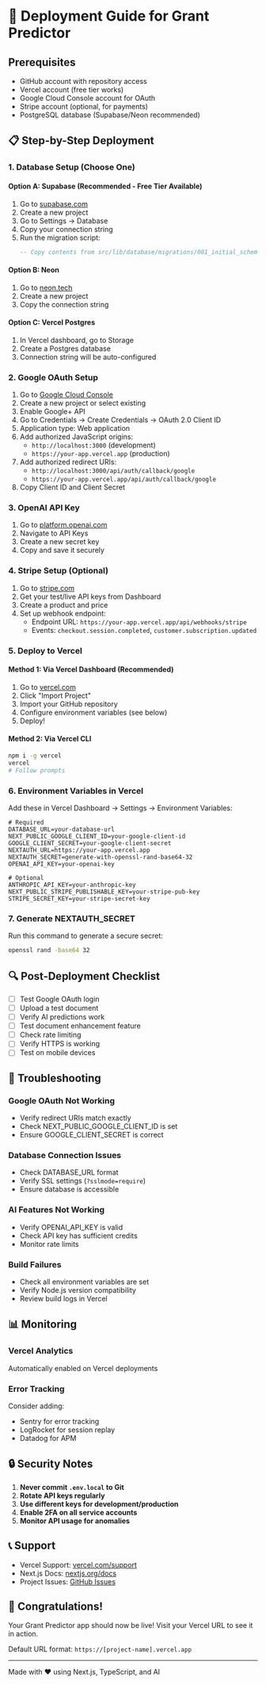 # 🚀 Deployment Guide for Grant Predictor

## Prerequisites
- GitHub account with repository access
- Vercel account (free tier works)
- Google Cloud Console account for OAuth
- Stripe account (optional, for payments)
- PostgreSQL database (Supabase/Neon recommended)

## 📋 Step-by-Step Deployment

### 1. Database Setup (Choose One)

#### Option A: Supabase (Recommended - Free Tier Available)
1. Go to [supabase.com](https://supabase.com)
2. Create a new project
3. Go to Settings → Database
4. Copy your connection string
5. Run the migration script:
   ```sql
   -- Copy contents from src/lib/database/migrations/001_initial_schema.sql
   ```

#### Option B: Neon
1. Go to [neon.tech](https://neon.tech)
2. Create a new project
3. Copy the connection string

#### Option C: Vercel Postgres
1. In Vercel dashboard, go to Storage
2. Create a Postgres database
3. Connection string will be auto-configured

### 2. Google OAuth Setup

1. Go to [Google Cloud Console](https://console.cloud.google.com)
2. Create a new project or select existing
3. Enable Google+ API
4. Go to Credentials → Create Credentials → OAuth 2.0 Client ID
5. Application type: Web application
6. Add authorized JavaScript origins:
   - `http://localhost:3000` (development)
   - `https://your-app.vercel.app` (production)
7. Add authorized redirect URIs:
   - `http://localhost:3000/api/auth/callback/google`
   - `https://your-app.vercel.app/api/auth/callback/google`
8. Copy Client ID and Client Secret

### 3. OpenAI API Key

1. Go to [platform.openai.com](https://platform.openai.com)
2. Navigate to API Keys
3. Create a new secret key
4. Copy and save it securely

### 4. Stripe Setup (Optional)

1. Go to [stripe.com](https://stripe.com)
2. Get your test/live API keys from Dashboard
3. Create a product and price
4. Set up webhook endpoint:
   - Endpoint URL: `https://your-app.vercel.app/api/webhooks/stripe`
   - Events: `checkout.session.completed`, `customer.subscription.updated`

### 5. Deploy to Vercel

#### Method 1: Via Vercel Dashboard (Recommended)
1. Go to [vercel.com](https://vercel.com)
2. Click "Import Project"
3. Import your GitHub repository
4. Configure environment variables (see below)
5. Deploy!

#### Method 2: Via Vercel CLI
```bash
npm i -g vercel
vercel
# Follow prompts
```

### 6. Environment Variables in Vercel

Add these in Vercel Dashboard → Settings → Environment Variables:

```env
# Required
DATABASE_URL=your-database-url
NEXT_PUBLIC_GOOGLE_CLIENT_ID=your-google-client-id
GOOGLE_CLIENT_SECRET=your-google-client-secret
NEXTAUTH_URL=https://your-app.vercel.app
NEXTAUTH_SECRET=generate-with-openssl-rand-base64-32
OPENAI_API_KEY=your-openai-key

# Optional
ANTHROPIC_API_KEY=your-anthropic-key
NEXT_PUBLIC_STRIPE_PUBLISHABLE_KEY=your-stripe-pub-key
STRIPE_SECRET_KEY=your-stripe-secret-key
```

### 7. Generate NEXTAUTH_SECRET

Run this command to generate a secure secret:
```bash
openssl rand -base64 32
```

## 🔍 Post-Deployment Checklist

- [ ] Test Google OAuth login
- [ ] Upload a test document
- [ ] Verify AI predictions work
- [ ] Test document enhancement feature
- [ ] Check rate limiting
- [ ] Verify HTTPS is working
- [ ] Test on mobile devices

## 🐛 Troubleshooting

### Google OAuth Not Working
- Verify redirect URIs match exactly
- Check NEXT_PUBLIC_GOOGLE_CLIENT_ID is set
- Ensure GOOGLE_CLIENT_SECRET is correct

### Database Connection Issues
- Check DATABASE_URL format
- Verify SSL settings (`?sslmode=require`)
- Ensure database is accessible

### AI Features Not Working
- Verify OPENAI_API_KEY is valid
- Check API key has sufficient credits
- Monitor rate limits

### Build Failures
- Check all environment variables are set
- Verify Node.js version compatibility
- Review build logs in Vercel

## 📊 Monitoring

### Vercel Analytics
Automatically enabled on Vercel deployments

### Error Tracking
Consider adding:
- Sentry for error tracking
- LogRocket for session replay
- Datadog for APM

## 🔒 Security Notes

1. **Never commit `.env.local` to Git**
2. **Rotate API keys regularly**
3. **Use different keys for development/production**
4. **Enable 2FA on all service accounts**
5. **Monitor API usage for anomalies**

## 📞 Support

- Vercel Support: [vercel.com/support](https://vercel.com/support)
- Next.js Docs: [nextjs.org/docs](https://nextjs.org/docs)
- Project Issues: [GitHub Issues](https://github.com/mkmk5298/grant-success-predictor/issues)

## 🎉 Congratulations!

Your Grant Predictor app should now be live! Visit your Vercel URL to see it in action.

Default URL format: `https://[project-name].vercel.app`

---

Made with ❤️ using Next.js, TypeScript, and AI